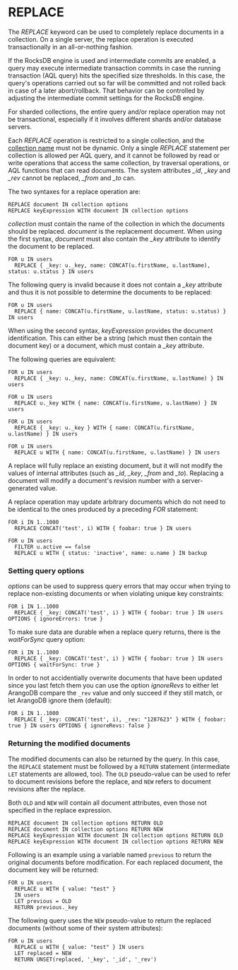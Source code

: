 REPLACE
=======

The *REPLACE* keyword can be used to completely replace documents in a collection. On a
single server, the replace operation is executed transactionally in an all-or-nothing 
fashion.

If the RocksDB engine is used and intermediate commits are enabled, a query may 
execute intermediate transaction commits in case the running transaction (AQL
query) hits the specified size thresholds. In this case, the query's operations 
carried out so far will be committed and not rolled back in case of a later abort/rollback. 
That behavior can be controlled by adjusting the intermediate commit settings for 
the RocksDB engine. 

For sharded collections, the entire query and/or replace operation may not be transactional,
especially if it involves different shards and/or database servers.

Each *REPLACE* operation is restricted to a single collection, and the 
[collection name](../../Manual/Appendix/Glossary.html#collection-name) must not be dynamic.
Only a single *REPLACE* statement per collection is allowed per AQL query, and 
it cannot be followed by read or write operations that access the same collection, by
traversal operations, or AQL functions that can read documents.
The system attributes *_id*, *_key* and *_rev* cannot be replaced, *_from* and *_to* can.

The two syntaxes for a replace operation are:

```
REPLACE document IN collection options
REPLACE keyExpression WITH document IN collection options
```

*collection* must contain the name of the collection in which the documents should
be replaced. *document* is the replacement document. When using the first syntax, *document* 
must also contain the *_key* attribute to identify the document to be replaced. 

```
FOR u IN users
  REPLACE { _key: u._key, name: CONCAT(u.firstName, u.lastName), status: u.status } IN users
```

The following query is invalid because it does not contain a *_key* attribute and
thus it is not possible to determine the documents to be replaced:

```
FOR u IN users
  REPLACE { name: CONCAT(u.firstName, u.lastName, status: u.status) } IN users
```

When using the second syntax, *keyExpression* provides the document identification.
This can either be a string (which must then contain the document key) or a
document, which must contain a *_key* attribute.

The following queries are equivalent:

```
FOR u IN users
  REPLACE { _key: u._key, name: CONCAT(u.firstName, u.lastName) } IN users

FOR u IN users
  REPLACE u._key WITH { name: CONCAT(u.firstName, u.lastName) } IN users

FOR u IN users
  REPLACE { _key: u._key } WITH { name: CONCAT(u.firstName, u.lastName) } IN users

FOR u IN users
  REPLACE u WITH { name: CONCAT(u.firstName, u.lastName) } IN users
```

A replace will fully replace an existing document, but it will not modify the values
of internal attributes (such as *_id*, *_key*, *_from* and *_to*). Replacing a document
will modify a document's revision number with a server-generated value.

A replace operation may update arbitrary documents which do not need to be identical
to the ones produced by a preceding *FOR* statement:

```
FOR i IN 1..1000
  REPLACE CONCAT('test', i) WITH { foobar: true } IN users

FOR u IN users
  FILTER u.active == false
  REPLACE u WITH { status: 'inactive', name: u.name } IN backup
```

### Setting query options

*options* can be used to suppress query errors that may occur when trying to
replace non-existing documents or when violating unique key constraints:

```
FOR i IN 1..1000
  REPLACE { _key: CONCAT('test', i) } WITH { foobar: true } IN users OPTIONS { ignoreErrors: true }
```

To make sure data are durable when a replace query returns, there is the *waitForSync* 
query option:

```
FOR i IN 1..1000
  REPLACE { _key: CONCAT('test', i) } WITH { foobar: true } IN users OPTIONS { waitForSync: true }
```

In order to not accidentially overwrite documents that have been updated since you last fetch them
you can use the option *ignoreRevs* to either let ArangoDB compare the `_rev` value and only succeed
if they still match, or let ArangoDB ignore them (default):

```
FOR i IN 1..1000
  REPLACE { _key: CONCAT('test', i), _rev: "1287623" } WITH { foobar: true } IN users OPTIONS { ignoreRevs: false }
```

### Returning the modified documents

The modified documents can also be returned by the query. In this case, the `REPLACE` 
statement must be followed by a `RETURN` statement (intermediate `LET` statements are
allowed, too). The `OLD` pseudo-value can be used to refer to document revisions before 
the replace, and `NEW` refers to document revisions after the replace.

Both `OLD` and `NEW` will contain all document attributes, even those not specified 
in the replace expression.


```
REPLACE document IN collection options RETURN OLD
REPLACE document IN collection options RETURN NEW
REPLACE keyExpression WITH document IN collection options RETURN OLD
REPLACE keyExpression WITH document IN collection options RETURN NEW
```

Following is an example using a variable named `previous` to return the original
documents before modification. For each replaced document, the document key will be
returned:

```
FOR u IN users
  REPLACE u WITH { value: "test" } 
  IN users
  LET previous = OLD 
  RETURN previous._key
```

The following query uses the `NEW` pseudo-value to return the replaced
documents (without some of their system attributes):

```
FOR u IN users
  REPLACE u WITH { value: "test" } IN users
  LET replaced = NEW 
  RETURN UNSET(replaced, '_key', '_id', '_rev')
```

